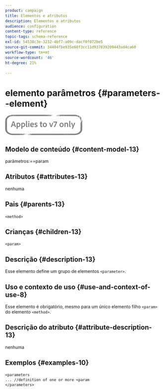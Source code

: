 ```yaml
---
product: campaign
title: Elementos e atributos
description: Elementos e atributos
audience: configuration
content-type: reference
topic-tags: schema-reference
exl-id: 54538c3e-3232-4bf7-a09c-dacf0f072be5
source-git-commit: 34404fbe935e68f3cc11d937839209443ad4ca60
workflow-type: tm+mt
source-wordcount: '46'
ht-degree: 21%

---
```


# elemento parâmetros {#parameters--element}

![](../../../assets/v7-only.svg)

## Modelo de conteúdo {#content-model-13}

parâmetros:==param

## Atributos {#attributes-13}

nenhuma

## Pais {#parents-13}

`<method>`

## Crianças {#children-13}

`<param>`

## Descrição {#description-13}

Esse elemento define um grupo de elementos `<parameter>`.

## Uso e contexto de uso {#use-and-context-of-use-8}

Esse elemento é obrigatório, mesmo para um único elemento filho `<param>` do elemento `<method>`.

## Descrição do atributo {#attribute-description-13}

nenhuma

## Exemplos {#examples-10}

```
<parameters
... //definition of one or more <param
</parameters>
```
